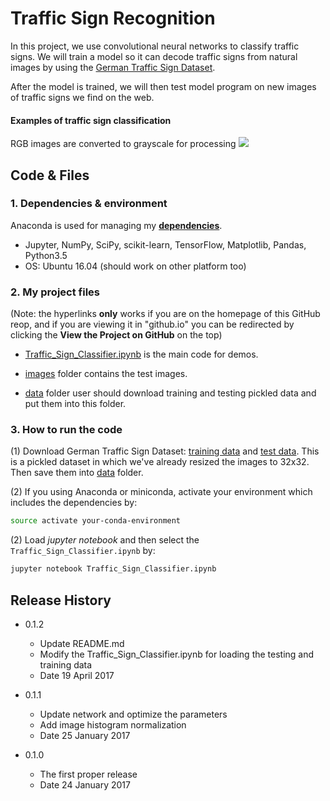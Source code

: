 # **Traffic Sign Recognition** 

In this project, we use convolutional neural networks to classify traffic signs. We 
will train a model so it can decode traffic signs from natural images by using 
the [German Traffic Sign Dataset](http://benchmark.ini.rub.de/?section=gtsrb&subsection=dataset). 

After the model is trained, we will then test model program on new images of traffic signs we find on 
the web.


#### Examples of traffic sign classification
RGB images are converted to grayscale for processing
![][image0]


## Code & Files
### 1. Dependencies & environment

Anaconda is used for managing my [**dependencies**](https://github.com/udacity/CarND-Term1-Starter-Kit).

* Jupyter, NumPy, SciPy, scikit-learn, TensorFlow, Matplotlib, Pandas, Python3.5
* OS: Ubuntu 16.04 (should work on other platform too)

### 2. My project files

(Note: the hyperlinks **only** works if you are on the homepage of this GitHub reop,
and if you are viewing it in "github.io" you can be redirected by clicking the **View the Project on GitHub** on the top)

* [Traffic_Sign_Classifier.ipynb](Traffic_Sign_Classifier.ipynb) is the main code for demos.

* [images](images) folder contains the test images.

* [data](data) folder user should download training and testing pickled data and put them into this folder.

### 3. How to run the code

(1) Download German Traffic Sign Dataset: [training data](https://drive.google.com/open?id=0B5WIzrIVeL0WR1dsTC1FdWEtWFE) 
and [test data](https://drive.google.com/open?id=0B5WIzrIVeL0WLTlPNlR2RG95S3c). This is a pickled dataset 
in which we've already resized the images to 32x32. Then save them into [data](data) folder.

(2) If you using Anaconda or miniconda, activate your environment which includes the dependencies by:
```sh
source activate your-conda-environment
```

(2) Load _jupyter notebook_ and then select the `Traffic_Sign_Classifier.ipynb` by:
```sh
jupyter notebook Traffic_Sign_Classifier.ipynb
```


## Release History

* 0.1.2
    * Update README.md
    * Modify the Traffic_Sign_Classifier.ipynb for loading the testing and training data
    * Date 19 April 2017

* 0.1.1
    * Update network and optimize the parameters
    * Add image histogram normalization
    * Date 25 January 2017

* 0.1.0
    * The first proper release
    * Date 24 January 2017


[//]: # (References)
[image0]: images/traffic_sign.png

